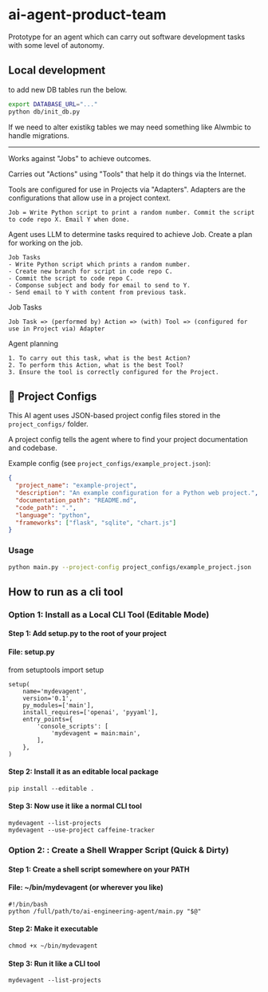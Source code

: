 # ai-agent-product-team

Prototype for an agent which can carry out software development tasks with some level of autonomy.

## Local development

to add new DB tables run the below.

```bash
export DATABASE_URL="..."
python db/init_db.py
```

If we need to alter existikg tables we may need something like Alwmbic to handle migrations.

---

Works against "Jobs" to achieve outcomes.

Carries out "Actions" using "Tools" that help it do things via the Internet.

Tools are configured for use in Projects via "Adapters". Adapters are the configurations that allow use in a project context.

```
Job = Write Python script to print a random number. Commit the script to code repo X. Email Y when done.
```

Agent uses LLM to determine tasks required to achieve Job. Create a plan for working on the job.

```
Job Tasks
- Write Python script which prints a random number.
- Create new branch for script in code repo C.
- Commit the script to code repo C.
- Componse subject and body for email to send to Y.
- Send email to Y with content from previous task.
```

Job Tasks
```
Job Task => (performed by) Action => (with) Tool => (configured for use in Project via) Adapter
```

Agent planning

```
1. To carry out this task, what is the best Action?
2. To perform this Action, what is the best Tool?
3. Ensure the tool is correctly configured for the Project.
```

## 🧠 Project Configs

This AI agent uses JSON-based project config files stored in the `project_configs/` folder.

A project config tells the agent where to find your project documentation and codebase.

Example config (see `project_configs/example_project.json`):

```json
{
  "project_name": "example-project",
  "description": "An example configuration for a Python web project.",
  "documentation_path": "README.md",
  "code_path": ".",
  "language": "python",
  "frameworks": ["flask", "sqlite", "chart.js"]
}
```

### Usage

```bash
python main.py --project-config project_configs/example_project.json
```
## How to run as a cli tool

### Option 1: Install as a Local CLI Tool (Editable Mode)

#### Step 1: Add setup.py to the root of your project
#### File: setup.py

from setuptools import setup

```
setup(
    name='mydevagent',
    version='0.1',
    py_modules=['main'],
    install_requires=['openai', 'pyyaml'],
    entry_points={
        'console_scripts': [
            'mydevagent = main:main',
        ],
    },
)
```

#### Step 2: Install it as an editable local package

```
pip install --editable .
```

#### Step 3: Now use it like a normal CLI tool

```
mydevagent --list-projects
mydevagent --use-project caffeine-tracker
```

### Option 2: : Create a Shell Wrapper Script (Quick & Dirty)

#### Step 1: Create a shell script somewhere on your PATH
#### File: ~/bin/mydevagent (or wherever you like)

```
#!/bin/bash
python /full/path/to/ai-engineering-agent/main.py "$@"
```

#### Step 2: Make it executable

```
chmod +x ~/bin/mydevagent
```

#### Step 3: Run it like a CLI tool

```
mydevagent --list-projects
```
